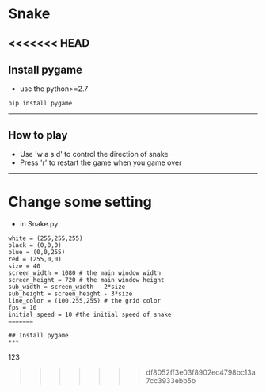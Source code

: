 # Snake
<<<<<<< HEAD
---
## Install pygame
* use the python>=2.7
```
pip install pygame
```
----
## How to play
* Use 'w a s d' to control the direction of snake
* Press 'r' to restart the game when you game over
----
# Change some setting
* in Snake.py
```
white = (255,255,255)
black = (0,0,0)
blue = (0,0,255)
red = (255,0,0)
size = 40
screen_width = 1080 # the main window width
screen_height = 720 # the main window height
sub_width = screen_width - 2*size 
sub_height = screen_height - 3*size 
line_color = (100,255,255) # the grid color
fps = 10 
initial_speed = 10 #the initial speed of snake
=======

## Install pygame
***
```
123
>>>>>>> df8052ff3e03f8902ec4798bc13a7cc3933ebb5b
```
